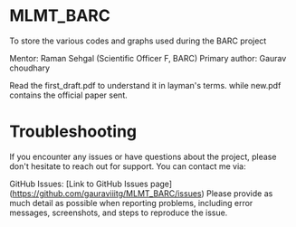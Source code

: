 # MLMT_BARC
To store the various codes and graphs used during the BARC project

Mentor: Raman Sehgal (Scientific Officer F, BARC)
Primary author: Gaurav choudhary

Read the first_draft.pdf to understand it in layman's terms. while new.pdf contains the official paper sent.

# Troubleshooting
If you encounter any issues or have questions about the project, please don't hesitate to reach out for support. You can contact me via:

GitHub Issues: [Link to GitHub Issues page] (https://github.com/gauraviiitg/MLMT_BARC/issues)
Please provide as much detail as possible when reporting problems, including error messages, screenshots, and steps to reproduce the issue.

